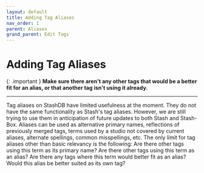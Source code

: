 ```yaml
---
layout: default
title: Adding Tag Aliases
nav_order: 1
parent: Aliases
grand_parent: Edit Tags
---
```


# Adding Tag Aliases

{: .important }
**Make sure there aren't any other tags that would be a better fit for an alias, or that another tag isn't using it already.**

---

Tag aliases on StashDB have limited usefulness at the moment. They do not have the same functionality as Stash's tag aliases. However, we are still trying to use them in anticipation of future updates to both Stash and Stash-Box. Aliases can be used as alternative primary names, reflections of previously merged tags, terms used by a studio not covered by current aliases, alternate spellings, common misspellings, etc. The only limit for tag aliases other than basic relevancy is the following: Are there other tags using this term as its primary name? Are there other tags using this term as an alias? Are there any tags where this term would better fit as an alias? Would this alias be better suited as its own tag?
